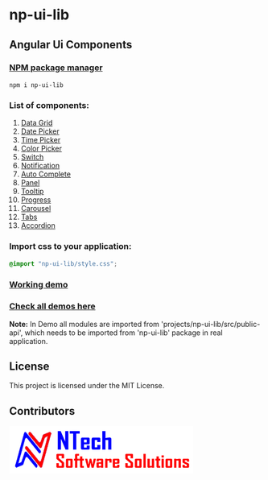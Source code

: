 # np-ui-lib  
## Angular Ui Components  
### [NPM package manager](https://www.npmjs.com/package/np-ui-lib)
````
npm i np-ui-lib
````
### List of components:
1. [Data Grid](https://github.com/NilavPatel/np-ui-package/wiki/Data-Grid)
1. [Date Picker](https://github.com/NilavPatel/np-ui-package/wiki/Date-Picker)
1. [Time Picker](https://github.com/NilavPatel/np-ui-package/wiki/Time-Picker)
1. [Color Picker](https://github.com/NilavPatel/np-ui-package/wiki/Color-Picker)
1. [Switch](https://github.com/NilavPatel/np-ui-package/wiki/Switch)
1. [Notification](https://github.com/NilavPatel/np-ui-package/wiki/Notification)
1. [Auto Complete](https://github.com/NilavPatel/np-ui-package/wiki/Auto-Complete)
1. [Panel](https://github.com/NilavPatel/np-ui-package/wiki/Panel)
1. [Tooltip](https://github.com/NilavPatel/np-ui-package/wiki/Tooltip)
1. [Progress](https://github.com/NilavPatel/np-ui-package/wiki/Progress)
1. [Carousel](https://github.com/NilavPatel/np-ui-package/wiki/Carousel)
1. [Tabs](https://github.com/NilavPatel/np-ui-package/wiki/Tabs)
1. [Accordion](https://github.com/NilavPatel/np-ui-package/wiki/Accordion)

### Import css to your application:
````css
@import "np-ui-lib/style.css";
````

### [Working demo](https://stackblitz.com/edit/np-ui-lib-demo)
### [Check all demos here](https://github.com/NilavPatel/np-ui-package/tree/master/src/app)
**Note:** In Demo all modules are imported from 'projects/np-ui-lib/src/public-api', which needs to be imported from 'np-ui-lib' package in real application.
## License
This project is licensed under the MIT License.
## Contributors
![](https://raw.githubusercontent.com/NilavPatel/nilavpatel.github.io/master/images/logo-large.png)
